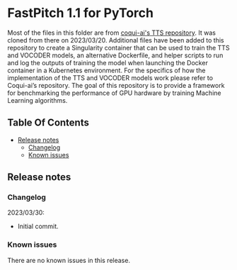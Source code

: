 # FastPitch 1.1 for PyTorch

Most of the files in this folder are from [coqui-ai's TTS repository](https://github.com/coqui-ai/TTS). It was cloned from there on 2023/03/20. Additional files have been added to this repository to create a Singularity container that can be used to train the TTS and VOCODER models, an alternative Dockerfile, and helper scripts to run and log the outputs of training the model when launching the Docker container in a Kubernetes environment. For the specifics of how the implementation of the TTS and VOCODER models work please refer to Coqui-ai’s repository. The goal of this repository is to provide a framework for benchmarking the performance of GPU hardware by training Machine Learning algorithms. 

## Table Of Contents
- [Release notes](#release-notes)
    * [Changelog](#changelog)
    * [Known issues](#known-issues)

## Release notes

### Changelog
2023/03/30:
- Initial commit.

### Known issues

There are no known issues in this release.
